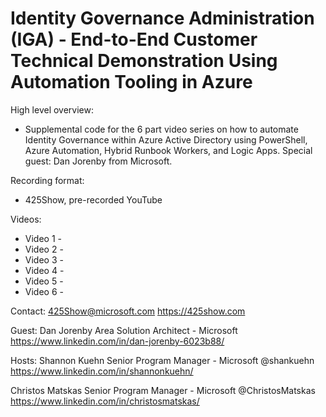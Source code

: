 # Identity Governance Administration (IGA) - End-to-End Customer Technical Demonstration Using Automation Tooling in Azure
High level overview:
- Supplemental code for the 6 part video series on how to automate Identity Governance within Azure Active Directory using PowerShell, Azure Automation, Hybrid Runbook Workers, and Logic Apps. Special guest: Dan Jorenby from Microsoft.

Recording format:
- 425Show, pre-recorded YouTube

Videos:
- Video 1 - 
- Video 2 - 
- Video 3 - 
- Video 4 - 
- Video 5 - 
- Video 6 - 

Contact:
425Show@microsoft.com
https://425show.com

Guest:
Dan Jorenby
Area Solution Architect - Microsoft
https://www.linkedin.com/in/dan-jorenby-6023b88/

Hosts:
Shannon Kuehn
Senior Program Manager - Microsoft
@shankuehn
https://www.linkedin.com/in/shannonkuehn/

Christos Matskas
Senior Program Manager - Microsoft
@ChristosMatskas
https://www.linkedin.com/in/christosmatskas/
